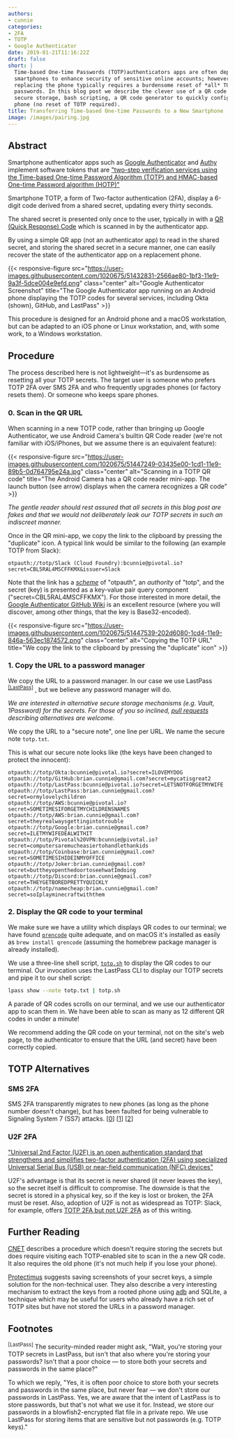 ```yaml
---
authors:
- cunnie
categories:
- 2FA
- TOTP
- Google Authenticator
date: 2019-01-21T11:16:22Z
draft: false
short: |
  Time-based One-time Passwords (TOTP)authenticators apps are often deployed on
  smartphones to enhance security of sensitive online accounts; however,
  replacing the phone typically requires a burdensome reset of *all* TOTP
  passwords. In this blog post we describe the clever use of a QR code reader,
  secure storage, bash scripting, a QR code generator to quickly configure a new
  phone (no reset of TOTP required).
title: Transferring Time-based One-time Passwords to a New Smartphone
image: /images/pairing.jpg
---
```


## Abstract

Smartphone authenticator apps such as [Google
Authenticator](https://play.google.com/store/apps/details?id=com.google.android.apps.authenticator2)
and [Authy](https://authy.com/) implement software tokens that are ["two-step
verification services using the Time-based One-time Password Algorithm (TOTP)
and HMAC-based One-time Password algorithm
(HOTP)"](https://en.wikipedia.org/wiki/Google_Authenticator)

Smartphone TOTP, a form of Two-factor authentication (2FA), display a 6-digit
code derived from a shared secret, updating every thirty seconds.

The shared secret is presented only once to the user, typically in with a [QR
(Quick Response) Code](https://en.wikipedia.org/wiki/QR_code) which is scanned
in by the authenticator app.

By using a simple QR app (not an authenticator app) to read in the shared
secret, and storing the shared secret in a secure manner, one can easily recover
the state of the authenticator app on a replacement phone.

{{< responsive-figure src="https://user-images.githubusercontent.com/1020675/51432831-2566ae80-1bf3-11e9-9a3f-5dce004e9efd.png" class="center" alt="Google Authenticator Screenshot" title="The Google Authenticator app running on an Android phone displaying the TOTP codes for several services, including Okta (shown), GitHub, and LastPass" >}}

This procedure is designed for an Android phone and a macOS workstation, but can
be adapted to an iOS phone or Linux workstation, and, with some work, to a Windows
workstation.

## Procedure

<div class="alert alert-warning" role="alert">

The process described here is not lightweight—it's as burdensome as  resetting
all your TOTP secrets. The target user is someone who prefers TOTP 2FA over SMS
2FA and who frequently upgrades phones (or factory resets them). Or someone who
keeps spare phones.

</div>

### 0. Scan in the QR URL

When scanning in a new TOTP code, rather than bringing up Google Authenticator,
we use Android Camera's builtin QR Code reader (we're not familiar with
iOS/iPhones, but we assume there is an equivalent feature):

{{< responsive-figure
src="https://user-images.githubusercontent.com/1020675/51447249-03435e00-1cd1-11e9-89b5-0d764795e24a.jpg"
class="center" alt="Scanning in a TOTP QR code" title="The Android Camera has a QR code reader mini-app. The launch button (see arrow) displays when the camera recognizes a QR code" >}}

_The gentle reader should rest assured that all secrets in this blog post are
fakes and that we would not deliberately leak our TOTP secrets in such an
indiscreet manner._

Once in the QR mini-app, we copy the link to the clipboard by pressing the
"duplicate" icon. A typical link would be similar to the following (an example
TOTP from Slack):

```
otpauth://totp/Slack (Cloud Foundry):bcunnie@pivotal.io?secret=CBL5RAL4MSCFFKMX&issuer=Slack
```

Note that the link has a _[scheme](https://en.wikipedia.org/wiki/URL)_ of
"otpauth", an _authority_ of "totp", and the secret (key) is presented as a
key-value pair query component ("secret=CBL5RAL4MSCFFKMX"). For those interested
in more detail, the [Google Authenticator GitHub
Wiki](https://github.com/google/google-authenticator/wiki/Key-Uri-Format) is an
excellent resource (where you will discover, among other things, that the key is
Base32-encoded).

{{< responsive-figure
src="https://user-images.githubusercontent.com/1020675/51447539-202d6080-1cd4-11e9-846a-563ec1874572.png" class="center" alt="Copying the TOTP URL" title="We copy the link to the clipboard by pressing the \"duplicate\" icon" >}}

### 1. Copy the URL to a password manager

We copy the URL to a password manager. In our case we use LastPass <sup><a
href="#lastpass" class="alert-link">[LastPass]</a></sup> , but we believe any
password manager will do.

_We are interested in alternative secure storage mechanisms (e.g. Vault,
1Password) for the secrets. For those of you so inclined, [pull
requests](https://github.com/pivotal-legacy/blog/edit/master/content/post/totp.md)
describing alternatives are welcome._

We copy the URL to a "secure note", one line per URL. We name the secure note
`totp.txt`.

This is what our secure note looks like (the keys have been changed to protect
the innocent):

```
otpauth://totp/Okta:bcunnie@pivotal.io?secret=ILOVEMYDOG
otpauth://totp/GitHub:brian.cunnie@gmail.com?secret=mycatisgreat2
otpauth://totp/LastPass:bcunnie@pivotal.io?secret=LETSNOTFORGETMYWIFE
otpauth://totp/LastPass:brian.cunnie@gmail.com?secret=ormylovelychildren
otpauth://totp/AWS:bcunnie@pivotal.io?secret=SOMETIMESIFORGETMYCHILDRENSNAMES
otpauth://totp/AWS:brian.cunnie@gmail.com?secret=theyrealwaysgettingintotrouble
otpauth://totp/Google:brian.cunnie@gmail.com?secret=ILETMYWIFEDEALWITHIT
otpauth://totp/Pivotal%20VPN:bcunnie@pivotal.io?secret=computersaremucheasiertohandlethankids
otpauth://totp/Coinbase:brian.cunnie@gmail.com?secret=SOMETIMESIHIDEINMYOFFICE
otpauth://totp/Joker:brian.cunnie@gmail.com?secret=buttheyopenthedoortoseehwatImdoing
otpauth://totp/Discord:brian.cunnie@gmail.com?secret=THEYGETBOREDPRETTYQUICKLY
otpauth://totp/namecheap:brian.cunnie@gmail.com?secret=soIplayminecraftwiththem
```

### 2. Display the QR code to your terminal

We make sure we have a utility which displays QR codes to our terminal; we have
found [`qrencode`](https://fukuchi.org/works/qrencode/index.html.en) quite
adequate, and on macOS it's installed as easily as `brew install qrencode`
(assuming the homebrew package manager is already installed).

We use a three-line shell script,
[`totp.sh`](https://github.com/cunnie/bin/blob/99c34d757061410984f3e66ceb9b035c6ba59eb6/totp.sh)
to display the QR codes to our terminal. Our invocation uses the LastPass CLI
to display our TOTP secrets and pipe it to our shell script:

```bash
lpass show --note totp.txt | totp.sh
```

A parade of QR codes scrolls on our terminal, and we use our authenticator app
to scan them in. We have been able to scan as many as 12 different QR codes in
under a minute!

We recommend adding the QR code on your terminal, not on the site's web page, to
the authenticator to ensure that the URL (and secret) have been correctly
copied.

## TOTP Alternatives

### SMS 2FA

SMS 2FA transparently migrates to new phones (as long as the phone number
doesn't change), but has been faulted for being vulnerable to Signaling System 7
(SS7) attacks.
[[0](https://www.theverge.com/2017/9/18/16328172/sms-two-factor-authentication-hack-password-bitcoin)]
[[1](https://www.kaspersky.com/blog/2fa-practical-guide/24219/)]
[[2](https://www.theregister.co.uk/2018/08/01/reddit_hacked_sms_2fa/)]

### U2F 2FA

["Universal 2nd Factor (U2F) is an open authentication standard that strengthens
and simplifies two-factor authentication (2FA) using specialized Universal
Serial Bus (USB) or near-field communication (NFC)
devices"](https://en.wikipedia.org/wiki/Universal_2nd_Factor)

U2F's advantage is that its secret is never shared (it never leaves the key), so
the secret itself is difficult to compromise.  The downside is that the secret
is stored in a physical key, so if the key is lost or broken, the 2FA must be
reset. Also, adoption of U2F is not as widespread as TOTP: Slack, for example,
offers [TOTP 2FA but not U2F
2FA](https://get.slack.help/hc/en-us/articles/204509068-Set-up-two-factor-authentication)
as of this writing.

## Further Reading

[CNET](https://www.cnet.com/how-to/how-to-move-google-authenticator-to-a-new-device/)
describes a procedure which doesn't require storing the secrets but does require
visiting each TOTP-enabled site to scan in the a new QR code. It also requires
the old phone (it's not much help if you lose your phone).

[Protectimus](https://www.protectimus.com/blog/google-authenticator-backup/)
suggests saving screenshots of your secret keys, a simple solution for the
non-technical user. They also describe a very interesting mechanism to extract
the keys from a rooted phone using
[adb](https://developer.android.com/studio/command-line/adb) and SQLite, a
technique which may be useful for users who already have a rich set of TOTP
sites but have not stored the URLs in a password manager.

## Footnotes

<a name="lastpass"><sup>[LastPass]</sup></a>
The security-minded reader might ask, "Wait, you're storing your TOTP secrets in
LastPass, but isn't that also where you're storing your passwords? Isn't that a
poor choice — to store both your secrets and passwords in the same place?"

To which we reply, "Yes, it is often poor choice to store both your secrets and
passwords in the same place, but never fear — we don't store our passwords in
LastPass. Yes, we are aware that the intent of LastPass is to store passwords,
but that's not what we use it for. Instead, we store our passwords in a
blowfish2-encrypted flat file in a private repo. We use LastPass for storing
items that are sensitive but not passwords (e.g. TOTP keys)."
